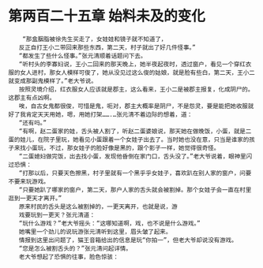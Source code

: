 # 第两百二十五章 始料未及的变化
        “那盒胭脂被徐先生买走了，女娃娃和镜子就不知道了，
       反正自打王小二带回来那些东西，第二天，村子就出了好几件怪事。”
       “都发生了些什么怪事。”张元清顺着话题问下去。
       “听村头的李寡妇说，王小二回来的那天晚上，她半夜起夜时，透过窗户，看见一个穿红衣服的女人进村，那女人模样可俊了，她从没见过这么俊的姑娘，就是脸有些白，第二天，王小二就变成那副鬼模样了。”老大爷说。
       按照灵境介绍，红衣服女人应该就是郡主，这么看来，王小二是被郡主报复，化成阴尸的。这郡主有点凶啊。
       唉，自古女鬼都很俊，可惜是鬼，呃对，郡主大概率是阴尸，不是怨灵，要是能把她收服就好了我肯定天天用她，嗯，用她打架…….…张元清不着边际的想着，道：
       “还有吗。”
       “有啊，赵二蛋家的娃，舌头被人割了，听赵二蛋婆娘说，那天她在做晚饭，小蛋，就是二蛋的娃儿，在院子里玩，她看见小蛋跟着一个女娃子出去了。当时她也没在意，只当是谁家的孩子来找小蛋玩，不过，那女娃子的脸好像是黑的，跟个影子一样，她觉得很奇怪。
       “二蛋媳妇做完饭，出去找小蛋，发现他昏倒在家门口，舌头没了。”老大爷说着，眼神里闪过恐惧：
       “打那以后，只要天色擦黑，村子里就有一个黑乎乎女娃子，喜欢趴在别人家的窗户，问要不要来玩游戏。
       “只要她趴了哪家的窗户，第二天，那户人家的舌头就会被割掉。那个女娃子会一直在村里逛到一更天才离开。”
       原来村民的舌头是这么被割掉的，一更天离开，也就是说，游
       戏要玩到一更天？张元清道：
       “玩什么游戏？”老大爷摇头：“这哪知道啊，戏，也不说是什么游戏。”
       她嘴里一个劲儿的说玩游张元清听到这里，眉头皱了起来。
       情报到这里出问题了，猫王音箱给出的信息是玩“你拍一”，但老大爷却说没有游戏。
       “您是怎么被割舌头的？”张元清问起详情。
       老大爷想起了恐惧的往事，脸色惊骇：